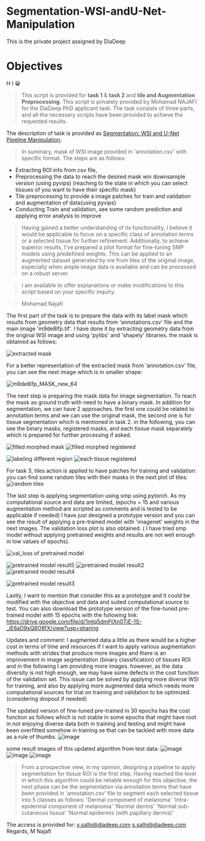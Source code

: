# Segmentation-WSI-andU-Net-Manipulation
This is the private project assigned by DiaDeep

# Objectives

H I 😀

>This script is provided for **task 1** & **task 2** and **tile and Augmentation Preprocessing**.
>This script is privately provided by Mohamad NAJAFI for the DiaDeep PhD applicant task. The task consists of three parts, and all the necessary scripts have been provided to achieve the requested results.
>
The description of task is provided as [Segmentation: WSI and U-Net Pipeline Manipulation](https://informationsharing.notion.siteSegmentation-WSI-and-U-Net-Pipeline-Manipulation-82a91afd8c24478f8be89c61bd04ba85).

> In summary, mask of WSI image provided in 'annotation.csv' with specific format. The steps are as follows:
- Extracting ROI info from csv file, 
- Preprocessing the data to reach the desired mask win downsample version (using pyvips) (reaching to the state in which you can select tissues of you want to have their specific mask)
- Tile preprocessing to provide a image patches for train and validation and augmentation of data(using pyvips)
- Conducting Train and validation, see some random prediction and applying error analysis to improve 
  


> Having gained a better understanding of its functionality, I believe it would be applicable to focus on a specific class of annotation terms or a selected tissue for further refinement. Additionally, to achieve superior results, I've prepared a pilot format for fine-tuning SMP models using predefined weights. This can be applied to an augmented dataset generated by me from tiles of the original image, especially when ample image data is available and can be processed on a robust server.


> I am available to offer explanations or make modifications to this script based on your specific inquiry.

> Mohamad Najafi


The first part of the task is to prepare the data with its label mask which results from geometry data that results from 'annotations.csv' file and the main image 'm9de8lfp.tif'. I have done it by extracting geometry data from the original WSI image and using 'pylibs' and 'shapely' libraries.
the mask is obtained as follows:

![extracted mask](https://github.com/Moh-najafi/Segmentation-WSI-andU-Net-Manipulation/assets/93668623/83cab7a4-c2d8-4656-af99-2932ad1dff1d)

For a better representation of the extracted mask from 'annotation.csv' file, you can see the next image which is in smaller shape:

![m9de8lfp_MASK_new_64](https://github.com/Moh-najafi/Segmentation-WSI-andU-Net-Manipulation/assets/93668623/3a0568b0-d24c-47f7-a804-d31da6a69bd7)


The next step is preparing the mask data for image segmentation. To reach the mask as ground truth with need to have a binary mask. In addition for segmentation, we can have 2 approaches. the first one could be related to annotation terms and we can use the original mask, the second one is for tissue segmentation which is mentioned in task 2.
in the following, you can see the binary masks, registered masks, and each tissue mask separately which is prepared for further processing if asked.

![filled morphed mask](https://github.com/Moh-najafi/Segmentation-WSI-andU-Net-Manipulation/assets/93668623/253439e2-3b1f-45a1-97ad-57af9ffe890f)
![filled morphed registered](https://github.com/Moh-najafi/Segmentation-WSI-andU-Net-Manipulation/assets/93668623/92d6e580-676d-43c0-81af-466f87e41567)

![labeling different region](https://github.com/Moh-najafi/Segmentation-WSI-andU-Net-Manipulation/assets/93668623/5361a534-81cf-4071-8d88-dffacabb963b)
![each tissue registered](https://github.com/Moh-najafi/Segmentation-WSI-andU-Net-Manipulation/assets/93668623/2368114d-46f3-4211-aa13-aa73e84b30ba)


For task 3, tiles action is applied to have patches for training and validation: you can find some random tiles with their masks in the next plot of tiles:
![random tiles](https://github.com/Moh-najafi/Segmentation-WSI-andU-Net-Manipulation/assets/93668623/27d9aa9e-acf6-419f-a089-14178f702226)

The last step is applying segmentation using smp using pytorch. As my computational source and data are limited, (epochs = 15 and various augmentation method are scripted as comments and is tested to be applicable if needed) I have just designed a prototype version and you can see the result of applying a pre-trained model with 'imagenet' weights in the next images. The validation loss plot is also obtained. ( I have tried smp model without applying pretrained weights and results are not well enough in low values of epochs). 

![val_loss of pretrained model](https://github.com/Moh-najafi/Segmentation-WSI-andU-Net-Manipulation/assets/93668623/59aea6a2-abc4-42cb-ae77-989d99424b68)

![pretrained model result5](https://github.com/Moh-najafi/Segmentation-WSI-andU-Net-Manipulation/assets/93668623/d4d54e53-2b54-434b-a494-c34adfcc2923)
![pretrained model result2](https://github.com/Moh-najafi/Segmentation-WSI-andU-Net-Manipulation/assets/93668623/cbd271f1-d93a-4a67-a09d-23f633a13c49)
![pretrained model result4](https://github.com/Moh-najafi/Segmentation-WSI-andU-Net-Manipulation/assets/93668623/e0970604-1f3f-4d16-b508-d96e98c9ecfc)

![pretrained model result3](https://github.com/Moh-najafi/Segmentation-WSI-andU-Net-Manipulation/assets/93668623/e5297a98-9083-4132-97f6-b88dd0c9f91b)


Lastly, I want to mention that consider this as a prototype and it could be modified with the objective and data and suited computational source to test.
You can also download the prototype version of the fine-tuned pre-trained model with 15 epochs with the following link:
https://drive.google.com/file/d/1mlq5dmFtXn0TiE-1S-_iE6aD9xQ8O8fX/view?usp=sharing

Updates and comment:
I augmented data a little as there would be a higher cost in terms of time and resources if I want to apply various augmentation methods with strides that produce more images and there is an improvement in image segmentation (binary classification) of tissues ROI and in the following I am providing more images. however, as the data diversity is not high enough, we may have some defects in the cost function of the validation set. This issue can be solved by applying more diverse WSI for training, and also by applying more augmented data which needs more computational sources for trial on training and validation to be optimized. (considering dropout if needed)

The updated version of fine-tuned pre-trained in 30 epochs has the cost function as follows which is not stable in some epochs that might have root in not enjoying diverse data both in training and testing and might have been overfitted somehow in training se that can be tackled with more data as a rule of thumbs.
![image](https://github.com/Moh-najafi/Segmentation-WSI-andU-Net-Manipulation/assets/93668623/3bc5da16-b7b8-43e9-905a-b87e797f9b77)

some result images of this updated algorithm from test data:
![image](https://github.com/Moh-najafi/Segmentation-WSI-andU-Net-Manipulation/assets/93668623/b6fff04d-8260-47e4-96d7-8c256bcc224c)
![image](https://github.com/Moh-najafi/Segmentation-WSI-andU-Net-Manipulation/assets/93668623/f4e6073a-8ef9-44bc-8292-82fd79568618)
![image](https://github.com/Moh-najafi/Segmentation-WSI-andU-Net-Manipulation/assets/93668623/d8531480-ea0e-429f-976f-2b403cca04ca)







> From a prospective view, in my opinion, designing a pipeline to apply segmentation for tissue ROI is the first step. Having reached the level in which this algorithm could be reliable enough for this objective, the next phase can be the segmentation via annotation terms that have been provided in 'annotation.csv' file to segment each selected tissue into 5 classes as follows:
    'Dermal component of melanoma'
    'Intra-epidermal component of melanoma'
    'Normal dermis'
    'Normal sub-cutaneous tissue'
    'Normal epidermis (with papillary dermis)'


 
The access is provided for:
y.salhi@diadeep.com
s.salhi@diadeep.com
Regards,
M Najafi


